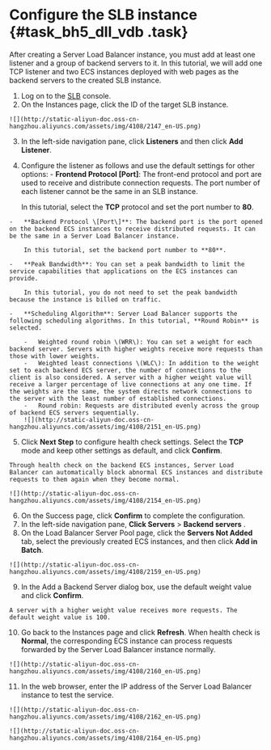 # Configure the SLB instance {#task_bh5_dll_vdb .task}

After creating a Server Load Balancer instance, you must add at least one listener and a group of backend servers to it. In this tutorial, we will add one TCP listener and two ECS instances deployed with web pages as the backend servers to the created SLB instance.

1.   Log on to the [SLB](https://partners-intl.console.aliyun.com/#/slb) console. 
2.   On the Instances page, click the ID of the target SLB instance. 

    ![](http://static-aliyun-doc.oss-cn-hangzhou.aliyuncs.com/assets/img/4108/2147_en-US.png)

3.  In the left-side navigation pane, click **Listeners** and then click **Add Listener**. 
4.   Configure the listener as follows and use the default settings for other options: 
    -   **Frontend Protocol \[Port\]**: The front-end protocol and port are used to receive and distribute connection requests. The port number of each listener cannot be the same in an SLB instance.

        In this tutorial, select the **TCP** protocol and set the port number to **80**.

    -   **Backend Protocol \[Port\]**: The backend port is the port opened on the backend ECS instances to receive distributed requests. It can be the same in a Server Load Balancer instance.

        In this tutorial, set the backend port number to **80**.

    -   **Peak Bandwidth**: You can set a peak bandwidth to limit the service capabilities that applications on the ECS instances can provide.

        In this tutorial, you do not need to set the peak bandwidth because the instance is billed on traffic.

    -   **Scheduling Algorithm**: Server Load Balancer supports the following scheduling algorithms. In this tutorial, **Round Robin** is selected.

        -   Weighted round robin \(WRR\): You can set a weight for each backend server. Servers with higher weights receive more requests than those with lower weights.
        -   Weighted least connections \(WLC\): In addition to the weight set to each backend ECS server, the number of connections to the client is also considered. A server with a higher weight value will receive a larger percentage of live connections at any one time. If the weights are the same, the system directs network connections to the server with the least number of established connections.
        -   Round robin: Requests are distributed evenly across the group of backend ECS servers sequentially.
        ![](http://static-aliyun-doc.oss-cn-hangzhou.aliyuncs.com/assets/img/4108/2151_en-US.png)

5.   Click **Next Step** to configure health check settings. Select the **TCP** mode and keep other settings as default, and click **Confirm**. 

    Through health check on the backend ECS instances, Server Load Balancer can automatically block abnormal ECS instances and distribute requests to them again when they become normal.

    ![](http://static-aliyun-doc.oss-cn-hangzhou.aliyuncs.com/assets/img/4108/2154_en-US.png)

6.   On the Success page, click **Confirm** to complete the configuration. 
7.   In the left-side navigation pane, **Click Servers** \> **Backend servers** . 
8.   On the Load Balancer Server Pool page, click the **Servers Not Added** tab, select the previously created ECS instances, and then click **Add in Batch**. 

    ![](http://static-aliyun-doc.oss-cn-hangzhou.aliyuncs.com/assets/img/4108/2159_en-US.png)

9.   In the Add a Backend Server dialog box, use the default weight value and click **Confirm**. 

    A server with a higher weight value receives more requests. The default weight value is 100.

10.  Go back to the Instances page and click **Refresh**. When health check is **Normal**, the corresponding ECS instance can process requests forwarded by the Server Load Balancer instance normally. 

    ![](http://static-aliyun-doc.oss-cn-hangzhou.aliyuncs.com/assets/img/4108/2160_en-US.png)

11.  In the web browser, enter the IP address of the Server Load Balancer instance to test the service. 

    ![](http://static-aliyun-doc.oss-cn-hangzhou.aliyuncs.com/assets/img/4108/2162_en-US.png)

    ![](http://static-aliyun-doc.oss-cn-hangzhou.aliyuncs.com/assets/img/4108/2164_en-US.png)


